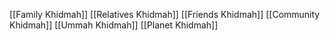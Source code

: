 [[Family Khidmah]]
[[Relatives Khidmah]]
[[Friends Khidmah]]
[[Community Khidmah]]
[[Ummah Khidmah]]
[[Planet Khidmah]]
